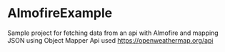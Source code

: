 # AlmofireExample
Sample project for fetching data from an api with Almofire and mapping JSON using Object Mapper
Api used https://openweathermap.org/api
